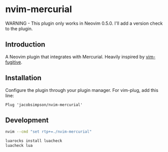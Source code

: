 # nvim-mercurial

WARNING - This plugin only works in Neovim 0.5.0. I'll add a version check to the plugin.

## Introduction

A Neovim plugin that integrates with Mercurial. Heavily inspired by [vim-fugitive](https://github.com/tpope/vim-fugitive).

## Installation

Configure the plugin through your plugin manager. For vim-plug, add this line:

```vim
Plug 'jacobsimpson/nvim-mercurial'
```

## Development

```sh
nvim --cmd "set rtp+=./nvim-mercurial"
```

```sh
luarocks install luacheck
luacheck lua
```
